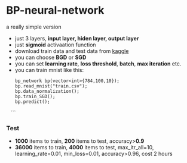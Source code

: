 # BP-neural-network
a really simple version

- just 3 layers, **input layer, hiden layer, output layer**
- just **sigmoid** activaation function
- download train data and test data from [kaggle](https://www.kaggle.com/c/3004/download/train.csv)
- you can choose **BGD** or **SGD**
- you can set **learning rate**, **loss threshold**, **batch**, **max iteration** etc.
- you can train mnist like this:
    ```cplusplus
    bp_network bp(vector<int>{784,100,10});
    bp.read_mnist("train.csv");
    bp.data_normalization();
    bp.train_SGD();
    bp.predict();
    ```
### Test
- **1000** items to train, **200** items to test, accuracy>**0.9**
- **36000** items to train, **4000** items to test, max_itr_all=10, learning_rate=0.01, min_loss=0.01, accuracy>0.96, cost 2 hours
